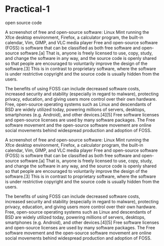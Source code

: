 # Practical-1
open source code

A screenshot of free and open-source software: Linux Mint running the Xfce desktop environment, Firefox, a calculator program, the built-in calendar, Vim, GIMP, and VLC media player
Free and open-source software (FOSS) is software that can be classified as both free software and open-source software.[a] That is, anyone is freely licensed to use, copy, study, and change the software in any way, and the source code is openly shared so that people are encouraged to voluntarily improve the design of the software.[3] This is in contrast to proprietary software, where the software is under restrictive copyright and the source code is usually hidden from the users.

The benefits of using FOSS can include decreased software costs, increased security and stability (especially in regard to malware), protecting privacy, education, and giving users more control over their own hardware. Free, open-source operating systems such as Linux and descendants of BSD are widely utilized today, powering millions of servers, desktops, smartphones (e.g. Android), and other devices.[4][5] Free software licenses and open-source licenses are used by many software packages. The Free software movement and the open-source software movement are online social movements behind widespread production and adoption of FOSS.

A screenshot of free and open-source software: Linux Mint running the Xfce desktop environment, Firefox, a calculator program, the built-in calendar, Vim, GIMP, and VLC media player
Free and open-source software (FOSS) is software that can be classified as both free software and open-source software.[a] That is, anyone is freely licensed to use, copy, study, and change the software in any way, and the source code is openly shared so that people are encouraged to voluntarily improve the design of the software.[3] This is in contrast to proprietary software, where the software is under restrictive copyright and the source code is usually hidden from the users.

The benefits of using FOSS can include decreased software costs, increased security and stability (especially in regard to malware), protecting privacy, education, and giving users more control over their own hardware. Free, open-source operating systems such as Linux and descendants of BSD are widely utilized today, powering millions of servers, desktops, smartphones (e.g. Android), and other devices.[4][5] Free software licenses and open-source licenses are used by many software packages. The Free software movement and the open-source software movement are online social movements behind widespread production and adoption of FOSS.
